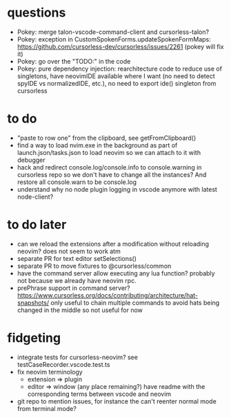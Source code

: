 # questions

- Pokey: merge talon-vscode-command-client and cursorless-talon?
- Pokey: exception in CustomSpokenForms.updateSpokenFormMaps: https://github.com/cursorless-dev/cursorless/issues/2261 (pokey will fix it)
- Pokey: go over the "TODO:" in the code
- Pokey: pure dependency injection: rearchitecture code to reduce use of singletons, have neovimIDE available where I want (no need to detect spyIDE vs normalizedIDE, etc.), no need to export ide() singleton from cursorless

# to do

- "paste to row one" from the clipboard, see getFromClipboard()
- find a way to load nvim.exe in the background as part of launch.json/tasks.json to load neovim so we can attach to it with debugger
- hack and redirect console.log/console.info to console.warning in cursorless repo so we don't have to change all the instances? And restore all console.warn to be console.log
- understand why no node plugin logging in vscode anymore with latest node-client?

# to do later

- can we reload the extensions after a modification without reloading neovim? does not seem to work atm
- separate PR for text editor setSelections()
- separate PR to move fixtures to @cursorless/common
- have the command server allow executing any lua function? probably not because we already have neovim rpc.
- prePhrase support in command server? https://www.cursorless.org/docs/contributing/architecture/hat-snapshots/ only useful to chain multiple commands to avoid hats being changed in the middle so not useful for now

# fidgeting

- integrate tests for cursorless-neovim? see testCaseRecorder.vscode.test.ts
- fix neovim terminology
  - extension => plugin
  - editor => window (any place remaining?)
    have readme with the corresponding terms between vscode and neovim
- git repo to mention issues, for instance the can't reenter normal mode from terminal mode?
